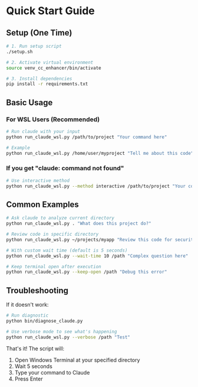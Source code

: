 # Quick Start Guide

## Setup (One Time)
```bash
# 1. Run setup script
./setup.sh

# 2. Activate virtual environment
source venv_cc_enhancer/bin/activate

# 3. Install dependencies
pip install -r requirements.txt
```

## Basic Usage

### For WSL Users (Recommended)
```bash
# Run claude with your input
python run_claude_wsl.py /path/to/project "Your command here"

# Example
python run_claude_wsl.py /home/user/myproject "Tell me about this code"
```

### If you get "claude: command not found"
```bash
# Use interactive method
python run_claude_wsl.py --method interactive /path/to/project "Your command"
```

## Common Examples

```bash
# Ask claude to analyze current directory
python run_claude_wsl.py . "What does this project do?"

# Review code in specific directory
python run_claude_wsl.py ~/projects/myapp "Review this code for security issues"

# With custom wait time (default is 5 seconds)
python run_claude_wsl.py --wait-time 10 /path "Complex question here"

# Keep terminal open after execution
python run_claude_wsl.py --keep-open /path "Debug this error"
```

## Troubleshooting

If it doesn't work:
```bash
# Run diagnostic
python bin/diagnose_claude.py

# Use verbose mode to see what's happening
python run_claude_wsl.py --verbose /path "Test"
```

That's it! The script will:
1. Open Windows Terminal at your specified directory
2. Wait 5 seconds
3. Type your command to Claude
4. Press Enter